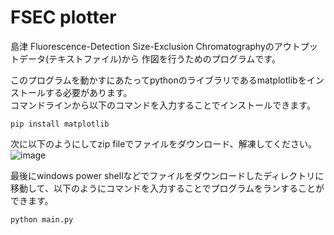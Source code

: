 # FSEC plotter

島津 Fluorescence-Detection Size-Exclusion Chromatographyのアウトプットデータ(テキストファイル)から
作図を行うためのプログラムです。

このプログラムを動かすにあたってpythonのライブラリであるmatplotlibをインストールする必要があります。  
コマンドラインから以下のコマンドを入力することでインストールできます。

```python:title
pip install matplotlib
```

次に以下のようにしてzip fileでファイルをダウンロード、解凍してください。
![image](https://user-images.githubusercontent.com/74779681/209974374-04ca32b4-c8c6-48d3-9deb-0b7fc10a2ab5.png)

最後にwindows power shellなどでファイルをダウンロードしたディレクトリに移動して、以下のようにコマンドを入力することでプログラムをランすることができます。

```
python main.py
```
